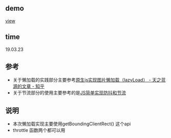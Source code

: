 ## demo
[view](https://wkstudy.github.io/smallplugs/lazyload/index.html)

## time
19.03.23

##  参考

* 关于懒加载的实践部分主要参考[原生js实现图片懒加载（lazyLoad） - 天之蓝源的文章 - 知乎](https://zhuanlan.zhihu.com/p/55311726)
* 关于节流部分的使用主要参考的是[JS简单实现防抖和节流](https://blog.csdn.net/sml115/article/details/81280101)

## 说明

* 本次懒加载实现主要使用getBoundingClientRect() 这个api
* throttle 函数两个都可以用